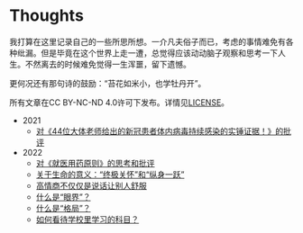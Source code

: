 # Thoughts

我打算在这里记录自己的一些所思所想。一介凡夫俗子而已，考虑的事情难免有各种纰漏。但是毕竟在这个世界上走一遭，总觉得应该动动脑子观察和思考一下人生。不然离去的时候难免觉得一生浑噩，留下遗憾。

更何况还有那句诗的鼓励：“苔花如米小，也学牡丹开”。

所有文章在CC BY-NC-ND 4.0许可下发布。详情见[LICENSE](./LICENSE)。

- 2021
  - [对《44位大体老师给出的新冠患者体内病毒持续感染的实锤证据！》的批评](./2021/2021-12-30-COVID.md)
- 2022
  - [对《就医用药原则》的思考和批评](./2022/2022-01-08-Medicine.md)
  - [关于生命的意义：“终极关怀”和“纵身一跃”](./2022/2022-09-04-Meaning-of-life.md)
  - [高情商不仅仅是说话让别人舒服](./2022/2022-10-02-EI.md)
  - [什么是“眼界”？](./2022/2022-10-04-What-is.md)
  - [什么是“格局”？](./2022/2022-10-09-What-is.md)
  - [如何看待学校里学习的科目？](./2022/2022-10-22-School-learning.md)
